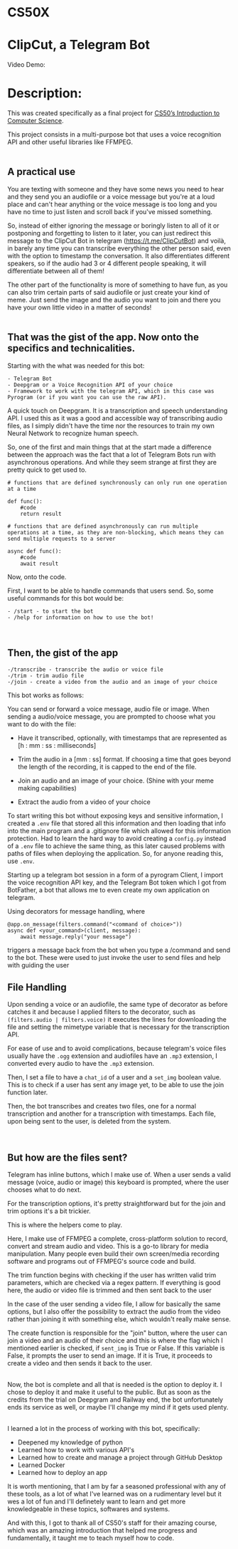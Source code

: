 # CS50X
# **ClipCut, a Telegram Bot**
Video Demo:

# **Description**:
This was created specifically as a final project for [CS50’s Introduction to Computer Science](https://cs50.harvard.edu/x/2022/). 

This project consists in a multi-purpose bot that uses a voice recognition API and other useful libraries like FFMPEG. 
<br></br>

## **A practical use**

You are texting with someone and they have some news you need to hear and they send you an audiofile or a voice message but you're at a loud place and can't hear anything or the voice message is too long and you have no time to just listen and scroll back if you've missed something. 

So, instead of either ignoring the message or boringly listen to all of it or postponing and forgetting to listen to it later, you can just redirect this message to the ClipCut Bot in telegram (https://t.me/ClipCutBot) and voilà, in barely any time you can transcribe everything the other person said, even with the option to timestamp the conversation. It also differentiates different speakers, so if the audio had 3 or 4 different people speaking, it will differentiate between all of them!

The other part of the functionality is more of something to have fun, as you can also trim certain parts of said audiofile or just create your kind of meme. Just send the image and the audio you want to join and there you have your own little video in a matter of seconds!
<br></br>

## **That was the gist of the app. Now onto the specifics and technicalities.**

Starting with the what was needed for this bot:

    - Telegram Bot
    - Deepgram or a Voice Recognition API of your choice
    - Framework to work with the telegram API, which in this case was Pyrogram (or if you want you can use the raw API).

A quick touch on Deepgram. It is a transcription and speech understanding API. I used this as it was a good and accessible way of transcribing audio files, as I simply didn't have the time nor the resources to train my own Neural Network to recognize human speech.

So, one of the first and main things that at the start made a difference between the approach was the fact that a lot of Telegram Bots run with asynchronous operations. And while they seem strange at first they are pretty quick to get used to.

```
# functions that are defined synchronously can only run one operation at a time 

def func():
    #code
    return result
```

```
# functions that are defined asynchronously can run multiple operations at a time, as they are non-blocking, which means they can send multiple requests to a server

async def func():
    #code
    await result
```

Now, onto the code.

First, I want to be able to handle commands that users send. So, some useful commands for this bot would be:


    - /start - to start the bot
    - /help for information on how to use the bot!
<br>

## **Then, the gist of the app**

    -/transcribe - transcribe the audio or voice file
    -/trim - trim audio file
    -/join - create a video from the audio and an image of your choice


This bot works as follows:

You can send or forward a voice message, audio file or image.
When sending a audio/voice message, you are prompted to choose what you want to do with the file:

- Have it transcribed, optionally, with timestamps that are represented as [h : mm : ss : milliseconds]

- Trim the audio in a [mm : ss] format. If choosing a time that goes beyond the length of the recording, it is capped to the end of the file. 

- Join an audio and an image of your choice. (Shine with your meme making capabilities)

- Extract the audio from a video of your choice

To start writing this bot without exposing keys and sensitive information, I created a `.env` file that stored all this information and then loading that info into the main program and a .gitignore file which allowed for this information protection. Had to learn the hard way to avoid creating a `config.py` instead of a `.env` file to achieve the same thing, as this later caused problems with paths of files when deploying the application. So, for anyone reading this, use `.env`.

Starting up a telegram bot session in a form of a pyrogram Client, I import the voice recognition API key, and the Telegram Bot token which I got from BotFather, a bot that allows me to even create my own application on telegram.

Using decorators for message handling, where 

```
@app.on_message(filters.command("<command of choice>"))
async def <your_command>(client, message):
    await message.reply("your message")
```
triggers a message back from the bot when you type a /command and send to the bot. These were used to just invoke the user to send files and help with guiding the user

## **File Handling**

Upon sending a voice or an audiofile, the same type of decorator as before catches it and because I applied filters to the decorator, such as ```(filters.audio | filters.voice)``` it executes the lines for downloading the file and setting the mimetype variable that is necessary for the transcription API.

For ease of use and to avoid complications, because telegram's voice files usually have the ```.ogg``` extension and audiofiles have an ```.mp3``` extension, I converted every audio to have the ```.mp3``` extension.

Then, I set a file to have a ```chat_id``` of a user and a ```set_img``` boolean value. This is to check if a user has sent any image yet, to be able to use the join function later.

Then, the bot transcribes and creates two files, one for a normal transcription and another for a transcription with timestamps. Each file, upon being sent to the user, is deleted from the system.

<br>

## **But how are the files sent?**

Telegram has inline buttons, which I make use of. When a user sends a valid message (voice, audio or image) this keyboard is prompted, where the user chooses what to do next.

For the transcription options, it's pretty straightforward but for the join and trim options it's a bit trickier.

This is where the helpers come to play. 

Here, I make use of FFMPEG a complete, cross-platform solution to record, convert and stream audio and video. This is a go-to library for media manipulation. Many people even build their own screen/media recording software and programs out of FFMPEG's source code and build.

The trim function begins with checking if the user has written valid trim parameters, which are checked via a regex pattern. If everything is good here, the audio or video file is trimmed and then sent back to the user

In the case of the user sending a video file, I allow for basically the same options, but I also offer the possibility to extract the audio from the video rather than joining it with something else, which wouldn't really make sense.

The create function is responsible for the "join" button, where the user can join a video and an audio of their choice and this is where the flag which I mentioned earlier is checked, if ```sent_img``` is True or False. If this variable is False, it prompts the user to send an image. If it is True, it proceeds to create a video and then sends it back to the user.

<br>
Now, the bot is complete and all that is needed is the option to deploy it. I chose to deploy it and make it useful to the public. But as soon as the credits from the trial on Deepgram and Railway end, the bot unfortunately ends its service as well, or maybe I'll change my mind if it gets used plenty.
<br></br>

I learned a lot in the process of working with this bot, specifically:
    
- Deepened my knowledge of python
- Learned how to work with various API's  
- Learned how to create and manage a project through GitHub Desktop
- Learned Docker
- Learned how to deploy an app

It is worth mentioning, that I am by far a seasoned professional with any of these tools, as a lot of what I've learned was on a rudimentary level but it wes a lot of fun and I'll definetely want to learn and get more knowledgeable in these topics, softwares and systems.

And with this, I got to thank all of CS50's staff for their amazing course, which was an amazing introduction that helped me progress and fundamentally, it taught me to teach myself how to code.
